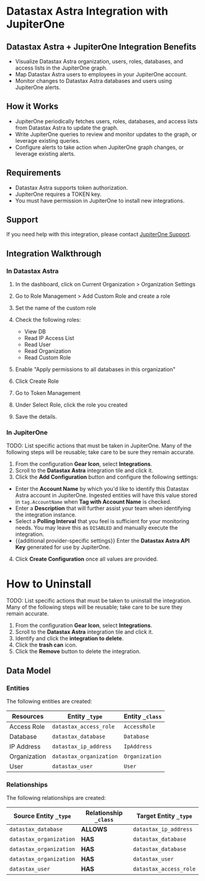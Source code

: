 # Datastax Astra Integration with JupiterOne

## Datastax Astra + JupiterOne Integration Benefits

- Visualize Datastax Astra organization, users, roles, databases, and access
  lists in the JupiterOne graph.
- Map Datastax Astra users to employees in your JupiterOne account.
- Monitor changes to Datastax Astra databases and users using JupiterOne alerts.

## How it Works

- JupiterOne periodically fetches users, roles, databases, and access lists from
  Datastax Astra to update the graph.
- Write JupiterOne queries to review and monitor updates to the graph, or
  leverage existing queries.
- Configure alerts to take action when JupiterOne graph changes, or leverage
  existing alerts.

## Requirements

- Datastax Astra supports token authorization.
- JupiterOne requires a TOKEN key.
- You must have permission in JupiterOne to install new integrations.

## Support

If you need help with this integration, please contact
[JupiterOne Support](https://support.jupiterone.io).

## Integration Walkthrough

### In Datastax Astra

1. In the dashboard, click on Current Organization > Organization Settings
2. Go to Role Management > Add Custom Role and create a role
3. Set the name of the custom role
4. Check the following roles:

   - View DB
   - Read IP Access List
   - Read User
   - Read Organization
   - Read Custom Role

5. Enable "Apply permissions to all databases in this organization"
6. Click Create Role
7. Go to Token Management
8. Under Select Role, click the role you created
9. Save the details.

### In JupiterOne

TODO: List specific actions that must be taken in JupiterOne. Many of the
following steps will be reusable; take care to be sure they remain accurate.

1. From the configuration **Gear Icon**, select **Integrations**.
2. Scroll to the **Datastax Astra** integration tile and click it.
3. Click the **Add Configuration** button and configure the following settings:

- Enter the **Account Name** by which you'd like to identify this Datastax Astra
  account in JupiterOne. Ingested entities will have this value stored in
  `tag.AccountName` when **Tag with Account Name** is checked.
- Enter a **Description** that will further assist your team when identifying
  the integration instance.
- Select a **Polling Interval** that you feel is sufficient for your monitoring
  needs. You may leave this as `DISABLED` and manually execute the integration.
- {{additional provider-specific settings}} Enter the **Datastax Astra API Key**
  generated for use by JupiterOne.

4. Click **Create Configuration** once all values are provided.

# How to Uninstall

TODO: List specific actions that must be taken to uninstall the integration.
Many of the following steps will be reusable; take care to be sure they remain
accurate.

1. From the configuration **Gear Icon**, select **Integrations**.
2. Scroll to the **Datastax Astra** integration tile and click it.
3. Identify and click the **integration to delete**.
4. Click the **trash can** icon.
5. Click the **Remove** button to delete the integration.

<!-- {J1_DOCUMENTATION_MARKER_START} -->
<!--
********************************************************************************
NOTE: ALL OF THE FOLLOWING DOCUMENTATION IS GENERATED USING THE
"j1-integration document" COMMAND. DO NOT EDIT BY HAND! PLEASE SEE THE DEVELOPER
DOCUMENTATION FOR USAGE INFORMATION:

https://github.com/JupiterOne/sdk/blob/main/docs/integrations/development.md
********************************************************************************
-->

## Data Model

### Entities

The following entities are created:

| Resources    | Entity `_type`          | Entity `_class` |
| ------------ | ----------------------- | --------------- |
| Access Role  | `datastax_access_role`  | `AccessRole`    |
| Database     | `datastax_database`     | `Database`      |
| IP Address   | `datastax_ip_address`   | `IpAddress`     |
| Organization | `datastax_organization` | `Organization`  |
| User         | `datastax_user`         | `User`          |

### Relationships

The following relationships are created:

| Source Entity `_type`   | Relationship `_class` | Target Entity `_type`  |
| ----------------------- | --------------------- | ---------------------- |
| `datastax_database`     | **ALLOWS**            | `datastax_ip_address`  |
| `datastax_organization` | **HAS**               | `datastax_database`    |
| `datastax_organization` | **HAS**               | `datastax_database`    |
| `datastax_organization` | **HAS**               | `datastax_user`        |
| `datastax_user`         | **HAS**               | `datastax_access_role` |

<!--
********************************************************************************
END OF GENERATED DOCUMENTATION AFTER BELOW MARKER
********************************************************************************
-->
<!-- {J1_DOCUMENTATION_MARKER_END} -->
